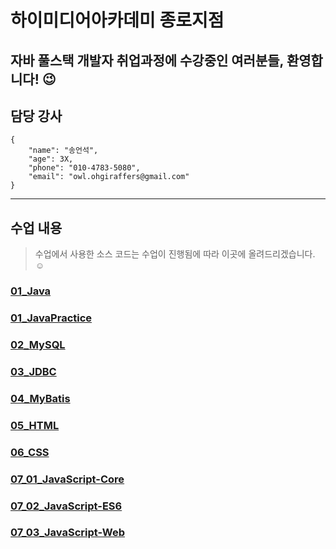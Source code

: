 # 하이미디어아카데미 종로지점
## 자바 풀스택 개발자 취업과정에 수강중인 여러분들, 환영합니다! :wink:
## 담당 강사
```
{
    "name": "송언석",
    "age": 3X,
    "phone": "010-4783-5080",
    "email": "owl.ohgiraffers@gmail.com"
}
```

---
## 수업 내용
> 수업에서 사용한 소스 코드는 수업이 진행됨에 따라 이곳에 올려드리겠습니다. :relaxed:
### [01_Java](https://github.com/20240617-himedia-jongro/01_Java.git)
### [01_JavaPractice](https://github.com/20240617-himedia-jongro/01_JavaPractice)
### [02_MySQL](https://github.com/20240617-himedia-jongro/02_MySQL)
### [03_JDBC](https://github.com/20240617-himedia-jongro/03_JDBC)
### [04_MyBatis](https://github.com/20240617-himedia-jongro/04_MyBatis)
### [05_HTML](https://github.com/20240617-himedia-jongro/05_HTML)
### [06_CSS](https://github.com/20240617-himedia-jongro/06_CSS)
### [07_01_JavaScript-Core](https://github.com/20240617-himedia-jongro/07_01_JavaScript-Core)
### [07_02_JavaScript-ES6](https://github.com/20240617-himedia-jongro/07_02_JavaScript-ES6)
### [07_03_JavaScript-Web](https://github.com/20240617-himedia-jongro/07_03_JavaScript-Web)
